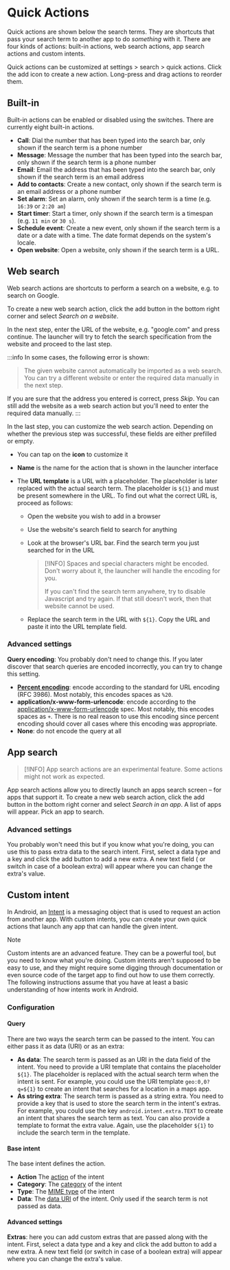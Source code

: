 # Quick Actions

Quick actions are shown below the search terms. They are shortcuts that pass your search term to
another app to do _something_ with it.
There are four kinds of actions: built-in actions, web search actions, app search actions and custom
intents.

Quick actions can be customized at settings > search > quick actions. Click
the <span class="material-symbols-rounded">add</span> icon to create a new action. Long-press and
drag actions to reorder them.

## Built-in

Built-in actions can be enabled or disabled using the switches. There are currently eight built-in
actions.

- **Call**: Dial the number that has been typed into the search bar, only shown if the search term
  is a phone number
- **Message**: Message the number that has been typed into the search bar, only shown if the search
  term is a phone number
- **Email**: Email the address that has been typed into the search bar, only shown if the search
  term is an email address
- **Add to contacts**: Create a new contact, only shown if the search term is an email address or a
  phone number
- **Set alarm**: Set an alarm, only shown if the search term is a time (e.g. `16:39` or `2:20 am`)
- **Start timer**: Start a timer, only shown if the search term is a timespan (e.g. `11 min` or
  `30 s`).
- **Schedule event**: Create a new event, only shown if the search term is a date or a date with a
  time. The date format depends on the system's locale.
- **Open website**: Open a website, only shown if the search term is a URL.

## Web search

Web search actions are shortcuts to perform a search on a website, e.g. to search on Google.

To create a new web search action, click the <span class="material-symbols-rounded">add</span>
button in the bottom right corner and select _Search on a website_.

In the next step, enter the URL of the website, e.g. "google.com" and press continue. The launcher
will try to fetch the search specification from the website and proceed to the last step.

:::info
In some cases, the following error is shown:

> The given website cannot automatically be imported as a web search. You can try a different
> website or enter the required data manually in the next step.

If you are sure that the address you entered is correct, press _Skip_. You can still add the website
as a web search action but you'll need to enter the required data manually.
:::

In the last step, you can customize the web search action. Depending on whether the previous step
was successful, these fields are either prefilled or empty.

- You can tap on the **icon** to customize it
- **Name** is the name for the action that is shown in the launcher interface
- The **URL template** is a URL with a placeholder. The placeholder is later replaced with the
  actual search term. The placeholder is `${1}` and must be present somewhere in the URL. To find
  out what the correct URL is, proceed as follows:

    - Open the website you wish to add in a browser
    - Use the website's search field to search for anything
    - Look at the browser's URL bar. Find the search term you just searched for in the URL

      > [!INFO]
      > Spaces and special characters might be encoded. Don't worry about it, the launcher will
      handle the encoding for you.
      >
      > If you can't find the search term anywhere, try to disable Javascript and try again. If that
      still doesn't work, then that website cannot be used.

    - Replace the search term in the URL with `${1}`. Copy the URL and paste it into the URL
      template field.

### Advanced settings

**Query encoding**: You probably don't need to change this. If you later discover that search
queries are encoded incorrectly, you can try to change this setting.

- **[Percent encoding](https://developer.mozilla.org/en-US/docs/Glossary/percent-encoding)**: encode
  according to the standard for URL encoding (RFC 3986). Most notably, this encodes spaces as `%20`.
- **application/x-www-form-urlencode**: encode according to
  the [application/x-www-form-urlencode](https://url.spec.whatwg.org/#application/x-www-form-urlencoded)
  spec. Most notably, this encodes spaces as `+`. There is no real reason to use this encoding since
  percent encoding should cover all cases where this encoding was appropriate.
- **None**: do not encode the query at all

## App search

> [!INFO]
> App search actions are an experimental feature. Some actions might not work as expected.

App search actions allow you to directly launch an apps search screen – for apps that support it. To
create a new web search action, click the <span class="material-symbols-rounded">add</span> button
in the bottom right corner and select _Search in an app_. A list of apps will appear. Pick an app to
search.

### Advanced settings

You probably won't need this but if you know what you're doing, you can use this to pass extra data
to the search intent. First, select a data type and a key and click
the <span class="material-symbols-rounded">add</span> button to add a new extra. A new text field (
or switch in case of a boolean extra) will appear where you can change the extra's value.

## Custom intent

In Android, an [Intent](https://developer.android.com/training/basics/intents/sending) is a
messaging object that is used to request an action from another app. With custom intents, you can
create your own quick actions that launch any app that can handle the given intent.

> [!NOTE]
> Custom intents are an advanced feature. They can be a powerful tool, but you need to know what
> you're doing. Custom intents aren't supposed to be easy to use, and they might require some
> digging through documentation or even source code of the target app to find out how to use them
> correctly. The following instructions assume that you have at least a basic understanding of how
> intents work in Android.

### Configuration

#### Query

There are two ways the search term can be passed to the intent. You can either pass it
as data (URI) or as an extra:

- **As data**: The search term is passed as an URI in the data field of the intent. You need to
  provide a URI template that contains the placeholder `${1}`. The placeholder is replaced with the
  actual search term when the intent is sent. For example, you could use the URI template
  `geo:0,0?q=${1}` to create an intent that searches for a location in a maps app.
- **As string extra**: The search term is passed as a string extra. You need to provide a key
  that
  is used
  to store the search term in the intent's extras. For example, you could use the key
  `android.intent.extra.TEXT` to create an intent that shares the search term as text. You can
  also
  provide a template to format the extra value. Again, use the placeholder `${1}` to include the
  search term in the template.

#### Base intent

The base intent defines the action.

- **Action**
  The [action](https://developer.android.com/reference/android/content/Intent#setAction(java.lang.String))
  of the intent
- **Category**:
  The [category](https://developer.android.com/reference/android/content/Intent#addCategory(java.lang.String))
  of the intent
- **Type**:
  The [MIME type](https://developer.android.com/reference/android/content/Intent#setType(java.lang.String))
  of the intent
- **Data**:
  The [data URI](https://developer.android.com/reference/android/content/Intent#setData(android.net.Uri))
  of the intent. Only used if the search term is not passed as data.

#### Advanced settings

**Extras**: here you can add custom extras that are passed along with the intent. First, select a
data type and a key and click the <span class="material-symbols-rounded">add</span> button to add a
new extra. A new text field (or switch in case of a boolean extra) will appear where you can change
the extra's value.
